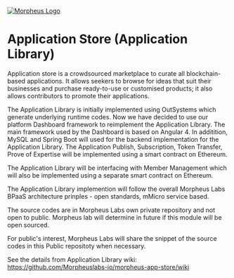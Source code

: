 [![Morpheus Logo](https://avatars1.githubusercontent.com/u/34614083?s=200&amp;v=4)](http://morpheuslabs.io/)

# Application Store (Application Library)
Application store is a crowdsourced marketplace to curate all blockchain-based applications. It allows
seekers to browse for ideas that suit their businesses and purchase ready-to-use or customised
products; it also allows contributors to promote their applications.

The Application Library is initially implemented using OutSystems which generate underlying runtime codes. Now we have decided to use our platform Dashboard framework to reimplement the Application Library. The main framework used by the Dashboard is based on Angular 4. In additition, MySQL and Spring Boot will used for the backend implementation for the Application Library. The Application Publish, Subscription, Token Transfer, Prove of Expertise will be implemented using a smart contract on Ethereum. 

The Application Library will be interfacing with Member Management which will also be implemented using a separate smart contract on Ethereum.

The Application Library implemention will follow the overall Morpheus Labs BPaaS architecture prinples - open standards, mMicro service based.

The source codes are in Morpheus Labs own private repository and not open to public. Morpheus lab will determine in future if this module will be open sourced.

For public's interest, Morpheus Labs will share the snippet of the source codes in this Public repositoty when necessary.

See the details from Application Library wiki: https://github.com/Morpheuslabs-io/morpheus-app-store/wiki
